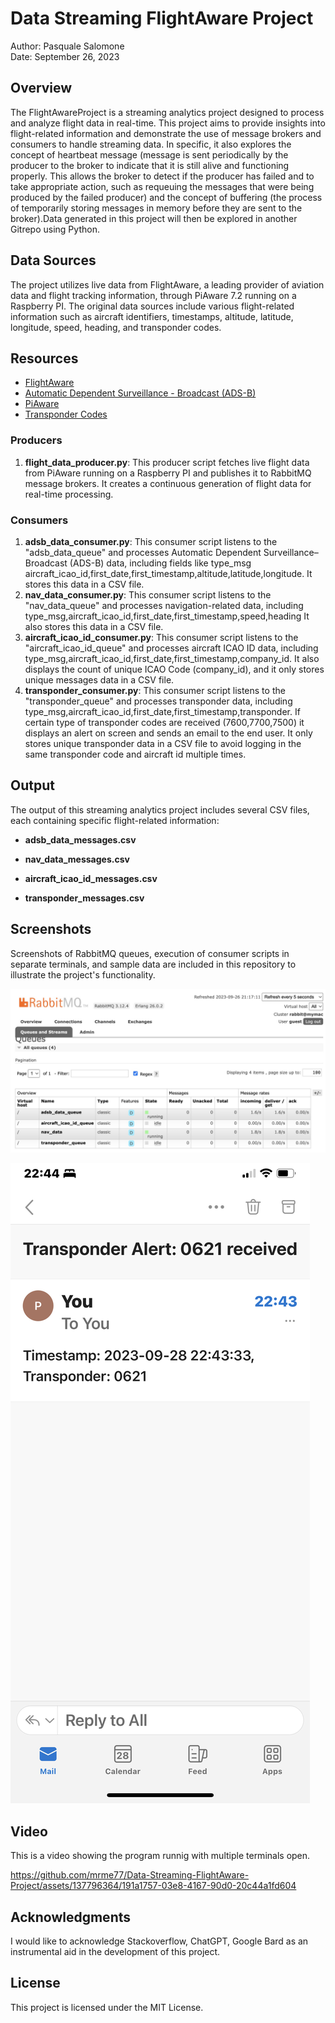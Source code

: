 # Data Streaming FlightAware Project
Author: Pasquale Salomone
<br>
Date: September 26, 2023

## Overview

The FlightAwareProject is a streaming analytics project designed to process and analyze flight data in real-time. This project aims to provide insights into flight-related information and demonstrate the use of message brokers and consumers to handle streaming data. In specific, it also explores the concept of heartbeat message (message is sent periodically by the producer to the broker to indicate that it is still alive and functioning properly. This allows the broker to detect if the producer has failed and to take appropriate action, such as requeuing the messages that were being produced by the failed producer) and the concept of buffering (the process of temporarily storing messages in memory before they are sent to the broker).Data generated in this project will then be explored in another Gitrepo using Python. 

## Data Sources

The project utilizes live data from FlightAware, a leading provider of aviation data and flight tracking information, through PiAware 7.2 running on a Raspberry PI. The original data sources include various flight-related information such as aircraft identifiers, timestamps, altitude, latitude, longitude, speed, heading, and transponder codes.

## Resources

- [FlightAware](https://www.flightaware.com/)
- [Automatic Dependent Surveillance - Broadcast (ADS-B)](https://www.faa.gov/about/office_org/headquarters_offices/avs/offices/afx/afs/afs400/afs410/ads-b)
- [PiAware](https://blog.flightaware.com/piaware-7-release#:~:text=PiAware%207%20has%20several%20new,(SD%20Card%20Image%20only).)
- [Transponder Codes](https://code7700.com/transponder.htm)

### Producers

1. **flight_data_producer.py**: This producer script fetches live flight data from PiAware running on a Raspberry PI and publishes it to RabbitMQ message brokers. It creates a continuous generation of flight data for real-time processing.

### Consumers

1. **adsb_data_consumer.py**: This consumer script listens to the "adsb_data_queue" and processes Automatic Dependent Surveillance–Broadcast (ADS-B) data, including fields like type_msg aircraft_icao_id,first_date,first_timestamp,altitude,latitude,longitude. It stores this data in a CSV file.
2. **nav_data_consumer.py**: This consumer script listens to the "nav_data_queue" and processes navigation-related data, including type_msg,aircraft_icao_id,first_date,first_timestamp,speed,heading It also stores this data in a CSV file.
3. **aircraft_icao_id_consumer.py**: This consumer script listens to the "aircraft_icao_id_queue" and processes aircraft ICAO ID data, including type_msg,aircraft_icao_id,first_date,first_timestamp,company_id. It also displays the count of unique ICAO Code (company_id), and it only stores unique messages data in a CSV file.
4. **transponder_consumer.py**: This consumer script listens to the "transponder_queue" and processes transponder data, including type_msg,aircraft_icao_id,first_date,first_timestamp,transponder. If certain type of transponder codes are received (7600,7700,7500) it displays an alert on screen and sends an email to the end user. It only stores unique transponder data in a CSV file to avoid logging in the same transponder code and aircraft id multiple times.

## Output

The output of this streaming analytics project includes several CSV files, each containing specific flight-related information:

- **adsb_data_messages.csv**

- **nav_data_messages.csv**

- **aircraft_icao_id_messages.csv**

- **transponder_messages.csv**

## Screenshots

Screenshots of RabbitMQ queues, execution of consumer scripts in separate terminals, and sample data are included in this repository to illustrate the project's functionality.

![RabbitMQ Queue](rabbitmqfinal.jpg)

![Email Alert](IMG_3915.jpg)

## Video

This is a video showing the program runnig with multiple terminals open.

https://github.com/mrme77/Data-Streaming-FlightAware-Project/assets/137796364/191a1757-03e8-4167-90d0-20c44a1fd604




## Acknowledgments

I would like to acknowledge Stackoverflow, ChatGPT, Google Bard as an instrumental aid in the development of this project.

## License

This project is licensed under the MIT License.


